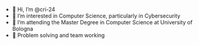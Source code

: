 - 👋 Hi, I’m @cri-24
- 👀 I’m interested in Computer Science, particularly in Cybersecurity
- 🌱 I’m attending the Master Degree in Computer Science at University of Bologna
- 💞️ Problem solving and team working 



